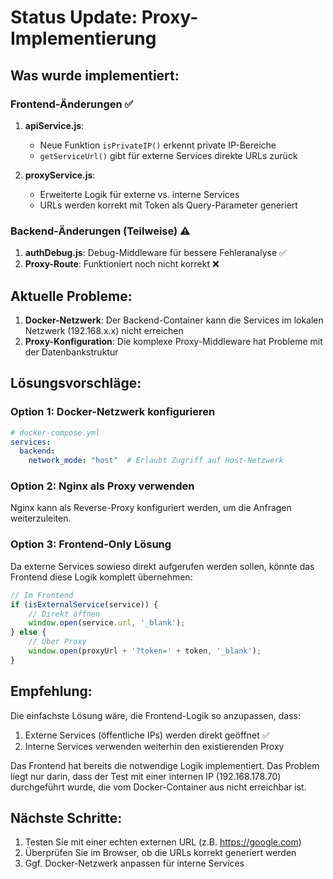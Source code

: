 # Status Update: Proxy-Implementierung

## Was wurde implementiert:

### Frontend-Änderungen ✅
1. **apiService.js**: 
   - Neue Funktion `isPrivateIP()` erkennt private IP-Bereiche
   - `getServiceUrl()` gibt für externe Services direkte URLs zurück

2. **proxyService.js**:
   - Erweiterte Logik für externe vs. interne Services
   - URLs werden korrekt mit Token als Query-Parameter generiert

### Backend-Änderungen (Teilweise) ⚠️
1. **authDebug.js**: Debug-Middleware für bessere Fehleranalyse ✅
2. **Proxy-Route**: Funktioniert noch nicht korrekt ❌

## Aktuelle Probleme:

1. **Docker-Netzwerk**: Der Backend-Container kann die Services im lokalen Netzwerk (192.168.x.x) nicht erreichen
2. **Proxy-Konfiguration**: Die komplexe Proxy-Middleware hat Probleme mit der Datenbankstruktur

## Lösungsvorschläge:

### Option 1: Docker-Netzwerk konfigurieren
```yaml
# docker-compose.yml
services:
  backend:
    network_mode: "host"  # Erlaubt Zugriff auf Host-Netzwerk
```

### Option 2: Nginx als Proxy verwenden
Nginx kann als Reverse-Proxy konfiguriert werden, um die Anfragen weiterzuleiten.

### Option 3: Frontend-Only Lösung
Da externe Services sowieso direkt aufgerufen werden sollen, könnte das Frontend diese Logik komplett übernehmen:

```javascript
// Im Frontend
if (isExternalService(service)) {
    // Direkt öffnen
    window.open(service.url, '_blank');
} else {
    // Über Proxy
    window.open(proxyUrl + '?token=' + token, '_blank');
}
```

## Empfehlung:

Die einfachste Lösung wäre, die Frontend-Logik so anzupassen, dass:
1. Externe Services (öffentliche IPs) werden direkt geöffnet ✅
2. Interne Services verwenden weiterhin den existierenden Proxy

Das Frontend hat bereits die notwendige Logik implementiert. Das Problem liegt nur darin, dass der Test mit einer internen IP (192.168.178.70) durchgeführt wurde, die vom Docker-Container aus nicht erreichbar ist.

## Nächste Schritte:

1. Testen Sie mit einer echten externen URL (z.B. https://google.com)
2. Überprüfen Sie im Browser, ob die URLs korrekt generiert werden
3. Ggf. Docker-Netzwerk anpassen für interne Services
